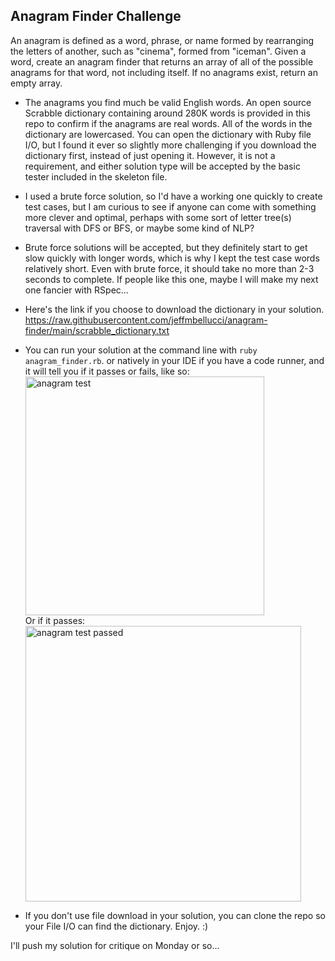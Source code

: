 ## Anagram Finder Challenge

An anagram is defined as a word, phrase, or name formed by rearranging the letters of another, such as "cinema", formed from "iceman".  Given a word, create an anagram finder that returns an array of all of the possible anagrams for that word, not including itself.  If no anagrams exist, return an empty array.

- The anagrams you find much be valid English words.  An open source Scrabble dictionary containing around 280K words is provided in this repo to confirm if the anagrams are real words.  All of the words in the dictionary are lowercased.  You can open the dictionary with Ruby file I/O, but I found it ever so slightly more challenging if you download the dictionary first, instead of just opening it.  However, it is not a requirement, and either solution type will be accepted by the basic tester included in the skeleton file.

- I used a brute force solution, so I'd have a working one quickly to create test cases, but I am curious to see if anyone can come with something more clever and optimal, perhaps with some sort of letter tree(s) traversal with DFS or BFS, or maybe some kind of NLP?

- Brute force solutions will be accepted, but they definitely start to get slow quickly with longer words, which is why I kept the test case words relatively short.  Even with brute force, it should take no more than 2-3 seconds to complete. If people like this one, maybe I will make my next one fancier with RSpec...

- Here's the link if you choose to download the dictionary in your solution.
https://raw.githubusercontent.com/jeffmbellucci/anagram-finder/main/scrabble_dictionary.txt

- You can run your solution at the command line with `ruby anagram_finder.rb`. or natively in your IDE if you have a code runner, and it will tell you if it passes or fails, like so:<br/><img width="382" alt="anagram test" src="https://github.com/jeffmbellucci/anagram-finder/assets/5009669/d505308a-eb67-4881-b27f-ade164faaf19"><br/>
Or if it passes: <br/><img width="441" alt="anagram test passed" src="https://github.com/jeffmbellucci/anagram-finder/assets/5009669/0e92d65e-b72b-485b-86d3-0ba06ce04c1d">

- If you don't use file download in your solution, you can clone the repo so your File I/O can find the dictionary.  Enjoy. :)

I'll push my solution for critique on Monday or so...
